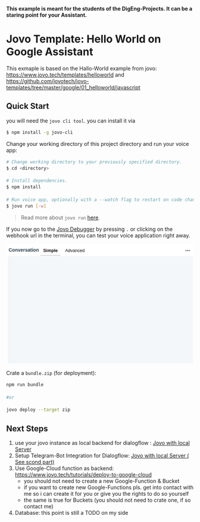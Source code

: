 **This example is meant  for the students of the DigEng-Projects.
It can be a staring point for your Assistant.**


# Jovo Template: Hello World on Google Assistant

This exmaple is based on the Hallo-World example from jovo:  
https://www.jovo.tech/templates/helloworld
and 
https://github.com/jovotech/jovo-templates/tree/master/google/01_helloworld/javascript


## Quick Start

you will need the `jovo cli tool`. you can install it via

```sh
$ npm install -g jovo-cli
```


Change your working directory of this project directory and run your voice app:

```sh
# Change working directory to your previously specified directory.
$ cd <directory>

# Install dependencies.
$ npm install

# Run voice app, optionally with a --watch flag to restart on code changes.
$ jovo run [-w]
```

> Read more about `jovo run` [here](https://www.jovo.tech/marketplace/jovo-cli#jovo-run).

If you now go to the [Jovo Debugger](https://www.jovo.tech/marketplace/jovo-plugin-debugger) by pressing `.` or clicking on the webhook url in the terminal, you can test your voice application right away.

![Debugger Example](./img/debugger.gif)


Crate a `bundle.zip` (for deployment):
```sh
npm run bundle

#or 

jovo deploy --target zip
```

## Next Steps

 1. use your jovo instance as local backend for dialogflow :
   [Jovo with local Server](./Jovo-run-Dialogflow-locally.md)
 2. Setup Telegram-Bot Integration for Dialogflow: 
   [Jovo with local Server ( See scond part)](./Jovo-run-Dialogflow-locally.md)
 3. Use Google-Cloud function as backend: 
   https://www.jovo.tech/tutorials/deploy-to-google-cloud  
     * you should not need to create a new Google-Function & Bucket
     * if you want to create new Google-Functions pls. get into contact with me so i can create it for you or give you the rights to do so yourself
     * the same is true for Buckets (you should not need to crate one, if so contact me)
 4. Database: this point is still a TODO on my side
  